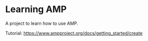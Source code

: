 # Learning AMP

A project to learn how to use AMP.

Tutorial: https://www.ampproject.org/docs/getting_started/create
